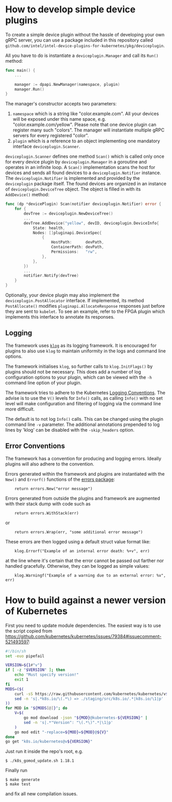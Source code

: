 How to develop simple device plugins
====================================

To create a simple device plugin without the hassle of developing your own gRPC
server, you can use a package included in this repository called
`github.com/intel/intel-device-plugins-for-kubernetes/pkg/deviceplugin`.

All you have to do is instantiate a `deviceplugin.Manager` and call
its `Run()` method:

```go
func main() {
    ...

    manager := dpapi.NewManager(namespace, plugin)
    manager.Run()
}
```

The manager's constructor accepts two parameters:

1. `namespace` which is a string like "color.example.com". All your devices
   will be exposed under this name space, e.g. "color.example.com/yellow".
   Please note that one device plugin can register many such "colors".
   The manager will instantiate multiple gRPC servers for every registered "color".
2. `plugin` which is a reference to an object implementing one mandatory
   interface `deviceplugin.Scanner`.

`deviceplugin.Scanner` defines one method `Scan()` which is called only once
for every device plugin by `deviceplugin.Manager` in a goroutine and operates
in an infinite loop. A `Scan()` implementation scans the host for devices and
sends all found devices to a `deviceplugin.Notifier` instance. The
`deviceplugin.Notifier` is implemented and provided by the `deviceplugin`
package itself. The found devices are organized in an instance of
`deviceplugin.DeviceTree` object. The object is filled in with its
`AddDevice()` method:

```go
func (dp *devicePlugin) Scan(notifier deviceplugin.Notifier) error {
    for {
        devTree := deviceplugin.NewDeviceTree()
        ...
        devTree.AddDevice("yellow", devID, deviceplugin.DeviceInfo{
            State: health,
            Nodes: []pluginapi.DeviceSpec{
                {
                    HostPath:      devPath,
                    ContainerPath: devPath,
                    Permissions:   "rw",
                },
            },
        })
        ...
        notifier.Notify(devTree)
    }
}
```

Optionally, your device plugin may also implement the
`deviceplugin.PostAllocator` interface. If implemented, its method
`PostAllocate()` modifies `pluginapi.AllocateResponse` responses just
before they are sent to `kubelet`. To see an example, refer to the FPGA
plugin which implements this interface to annotate its responses.

Logging
-------

The framework uses [`klog`](https://github.com/kubernetes/klog) as its logging
framework. It is encouraged for plugins to also use `klog` to maintain uniformity
in the logs and command line options.

The framework initialises `klog`, so further calls to `klog.InitFlags()` by
plugins should not be necessary. This does add a number of log configuration
options to your plugin, which can be viewed with the `-h` command line option of your
plugin.

The framework tries to adhere to the Kubernetes
[Logging Conventions](https://github.com/kubernetes/community/blob/master/contributors/devel/sig-instrumentation/logging.md).
The advise is to use the `V()` levels for `Info()` calls, as calling `Info()`
with no set level will make configuration and filtering of logging via the command
line more difficult.

The default is to not log `Info()` calls. This can be changed using the plugin command
line `-v` parameter. The additional annotations prepended to log lines by 'klog' can be disabled
with the `-skip_headers` option.

Error Conventions
-----------------

The framework has a convention for producing and logging errors. Ideally plugins will also adhere
to the convention.

Errors generated within the framework and plugins are instantiated with the `New()` and
`Errorf()` functions of the [errors package](https://golang.org/pkg/errors/):

```golang
    return errors.New("error message")
```

Errors generated from outside the plugins and framework are augmented with their stack dump with code such as

```golang
    return errors.WithStack(err)
```

or

```golang
    return errors.Wrap(err, "some additional error message")
```

These errors are then logged using a default struct value format like:

```golang
    klog.Errorf("Example of an internal error death: %+v", err)
```

at the line where it's certain that the error cannot be passed out farther nor handled gracefully.
Otherwise, they can be logged as simple values:

```golang
    klog.Warningf("Example of a warning due to an external error: %v", err)
```

How to build against a newer version of Kubernetes
==================================================

First you need to update module dependencies. The easiest way is to use the
script copied from https://github.com/kubernetes/kubernetes/issues/79384#issuecomment-521493597:

```bash
#!/bin/sh
set -euo pipefail

VERSION=${1#"v"}
if [ -z "$VERSION" ]; then
    echo "Must specify version!"
    exit 1
fi
MODS=($(
    curl -sS https://raw.githubusercontent.com/kubernetes/kubernetes/v${VERSION}/go.mod |
    sed -n 's|.*k8s.io/\(.*\) => ./staging/src/k8s.io/.*|k8s.io/\1|p'
))
for MOD in "${MODS[@]}"; do
    V=$(
        go mod download -json "${MOD}@kubernetes-${VERSION}" |
        sed -n 's|.*"Version": "\(.*\)".*|\1|p'
    )
    go mod edit "-replace=${MOD}=${MOD}@${V}"
done
go get "k8s.io/kubernetes@v${VERSION}"
```

Just run it inside the repo's root, e.g.

```
$ ./k8s_gomod_update.sh 1.18.1
```
Finally run

```
$ make generate
$ make test
```

and fix all new compilation issues.
